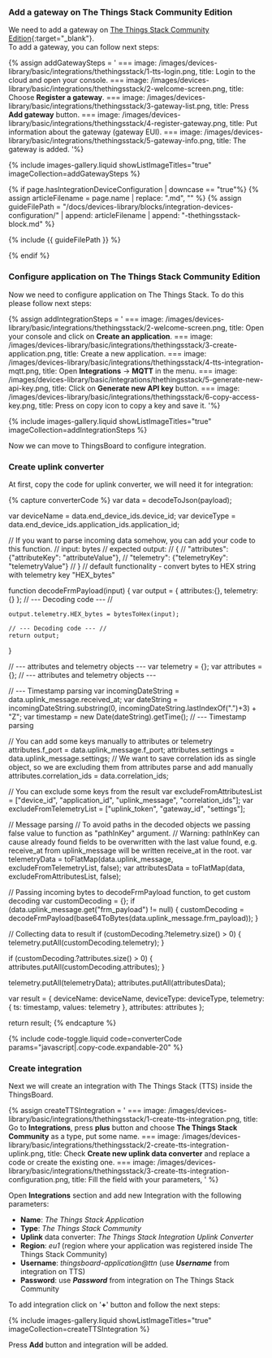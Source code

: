 ### Add a gateway on The Things Stack Community Edition

We need to add a gateway on [The Things Stack Community Edition](https://console.cloud.thethings.network){:target="_blank"}.  
To add a gateway, you can follow next steps:  

{% assign addGatewaySteps = '
    ===
        image: /images/devices-library/basic/integrations/thethingsstack/1-tts-login.png,
        title: Login to the cloud and open your console.
    ===
        image: /images/devices-library/basic/integrations/thethingsstack/2-welcome-screen.png,
        title: Choose **Register a gateway**.
    ===
        image: /images/devices-library/basic/integrations/thethingsstack/3-gateway-list.png,
        title: Press **Add gateway** button.
    ===
        image: /images/devices-library/basic/integrations/thethingsstack/4-register-gateway.png,
        title: Put information about the gateway (gateway EUI).
    ===
        image: /images/devices-library/basic/integrations/thethingsstack/5-gateway-info.png,
        title: The gateway is added.
'%}

{% include images-gallery.liquid showListImageTitles="true" imageCollection=addGatewaySteps %}


{% if page.hasIntegrationDeviceConfiguration | downcase == "true"%}
{% assign articleFilename = page.name |  replace: ".md", "" %}
{% assign guideFilePath = "/docs/devices-library/blocks/integration-devices-configuration/" | append: articleFilename | append: "-thethingsstack-block.md" %}

{% include {{ guideFilePath }} %}

{% endif %}

### Configure application on The Things Stack Community Edition

Now we need to configure application on The Things Stack. To do this please follow next steps:  

{% assign addIntegrationSteps = '
    === 
        image: /images/devices-library/basic/integrations/thethingsstack/2-welcome-screen.png,
        title: Open your console and click on <b>Create an application</b>.
    === 
        image: /images/devices-library/basic/integrations/thethingsstack/3-create-application.png,
        title: Create a new application.
    ===
        image: /images/devices-library/basic/integrations/thethingsstack/4-tts-integration-mqtt.png,
        title: Open <b>Integrations</b> -> <b>MQTT</b> in the menu.
    ===
        image: /images/devices-library/basic/integrations/thethingsstack/5-generate-new-api-key.png,
        title: Click on <b>Generate new API key</b> button.
    ===
        image: /images/devices-library/basic/integrations/thethingsstack/6-copy-access-key.png,
        title: Press on copy icon to copy a key and save it.
'%}

{% include images-gallery.liquid showListImageTitles="true" imageCollection=addIntegrationSteps %}

Now we can move to ThingsBoard to configure integration.  

### Create uplink converter

At first, copy the code for uplink converter, we will need it for integration:

{% capture converterCode %}
var data = decodeToJson(payload);

var deviceName = data.end_device_ids.device_id;
var deviceType = data.end_device_ids.application_ids.application_id;

// If you want to parse incoming data somehow, you can add your code to this function.
// input: bytes
// expected output:
//  {
//    "attributes": {"attributeKey": "attributeValue"},
//    "telemetry": {"telemetryKey": "telemetryValue"}
//  }
// default functionality - convert bytes to HEX string with telemetry key "HEX_bytes"

function decodeFrmPayload(input) {
    var output = { attributes:{}, telemetry: {} };
    // --- Decoding code --- //

    output.telemetry.HEX_bytes = bytesToHex(input);

    // --- Decoding code --- //
    return output;
}

// --- attributes and telemetry objects ---
var telemetry = {};
var attributes = {};
// --- attributes and telemetry objects ---

// --- Timestamp parsing
var incomingDateString = data.uplink_message.received_at;
var dateString = incomingDateString.substring(0, incomingDateString.lastIndexOf(".")+3) + "Z";
var timestamp = new Date(dateString).getTime();
// --- Timestamp parsing

// You can add some keys manually to attributes or telemetry
attributes.f_port = data.uplink_message.f_port;
attributes.settings = data.uplink_message.settings;
// We want to save correlation ids as single object, so we are excluding them from attributes parse and add manually
attributes.correlation_ids = data.correlation_ids;

// You can exclude some keys from the result
var excludeFromAttributesList = ["device_id", "application_id", "uplink_message", "correlation_ids"];
var excludeFromTelemetryList = ["uplink_token", "gateway_id", "settings"];

// Message parsing
// To avoid paths in the decoded objects we passing false value to function as "pathInKey" argument.
// Warning: pathInKey can cause already found fields to be overwritten with the last value found, e.g. receive_at from uplink_message will be written receive_at in the root.
var telemetryData = toFlatMap(data.uplink_message, excludeFromTelemetryList, false);
var attributesData = toFlatMap(data, excludeFromAttributesList, false);

// Passing incoming bytes to decodeFrmPayload function, to get custom decoding
var customDecoding = {};
if (data.uplink_message.get("frm_payload") != null) {
  customDecoding = decodeFrmPayload(base64ToBytes(data.uplink_message.frm_payload));
}

// Collecting data to result
if (customDecoding.?telemetry.size() > 0) {
    telemetry.putAll(customDecoding.telemetry);
}

if (customDecoding.?attributes.size() > 0) {
    attributes.putAll(customDecoding.attributes);
}

telemetry.putAll(telemetryData);
attributes.putAll(attributesData);

var result = {
    deviceName: deviceName,
    deviceType: deviceType,
    telemetry: {
        ts: timestamp,
        values: telemetry
    },
    attributes: attributes
};

return result;
{% endcapture %}

{% include code-toggle.liquid code=converterCode params="javascript|.copy-code.expandable-20" %}

### Create integration

Next we will create an integration with The Things Stack (TTS) inside the ThingsBoard.

{% assign createTTSIntegration = '
    ===
        image: /images/devices-library/basic/integrations/thethingsstack/1-create-tts-integration.png,
        title: Go to **Integrations**, press **plus** button and choose **The Things Stack Community** as a type, put some name.
    ===
        image: /images/devices-library/basic/integrations/thethingsstack/2-create-tts-integration-uplink.png,
        title: Check **Create new uplink data converter** and replace a code or create the existing one.
    ===
        image: /images/devices-library/basic/integrations/thethingsstack/3-create-tts-integration-configuration.png,
        title: Fill the field with your parameters, 
'
%}

Open **Integrations** section and add new Integration with the following parameters:  

- **Name**: *The Things Stack Application*
- **Type**: *The Things Stack Community*
- **Uplink** data converter: *The Things Stack Integration Uplink Converter*
- **Region**: *eu1* (region where your application was registered inside The Things Stack Community)
- **Username**: *thingsboard-application@ttn* (use ***Username*** from integration on TTS)
- **Password**: use ***Password*** from integration on The Things Stack Community

To add integration click on '**+**' button and follow the next steps:  

{% include images-gallery.liquid showListImageTitles="true" imageCollection=createTTSIntegration %} 

Press **Add** button and integration will be added.  
